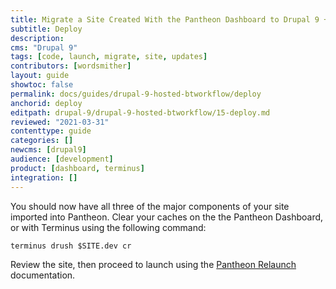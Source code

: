 ```yaml
---
title: Migrate a Site Created With the Pantheon Dashboard to Drupal 9 + Build Tools
subtitle: Deploy
description: 
cms: "Drupal 9"
tags: [code, launch, migrate, site, updates]
contributors: [wordsmither]
layout: guide
showtoc: false
permalink: docs/guides/drupal-9-hosted-btworkflow/deploy
anchorid: deploy
editpath: drupal-9/drupal-9-hosted-btworkflow/15-deploy.md
reviewed: "2021-03-31"
contenttype: guide
categories: []
newcms: [drupal9]
audience: [development]
product: [dashboard, terminus]
integration: []
---
```


You should now have all three of the major components of your site imported into Pantheon. Clear your caches on the the Pantheon Dashboard, or with Terminus using the following command:

  ```bash{promptUser: user}
  terminus drush $SITE.dev cr
  ```

Review the site, then proceed to launch using the [Pantheon Relaunch](/relaunch) documentation.
